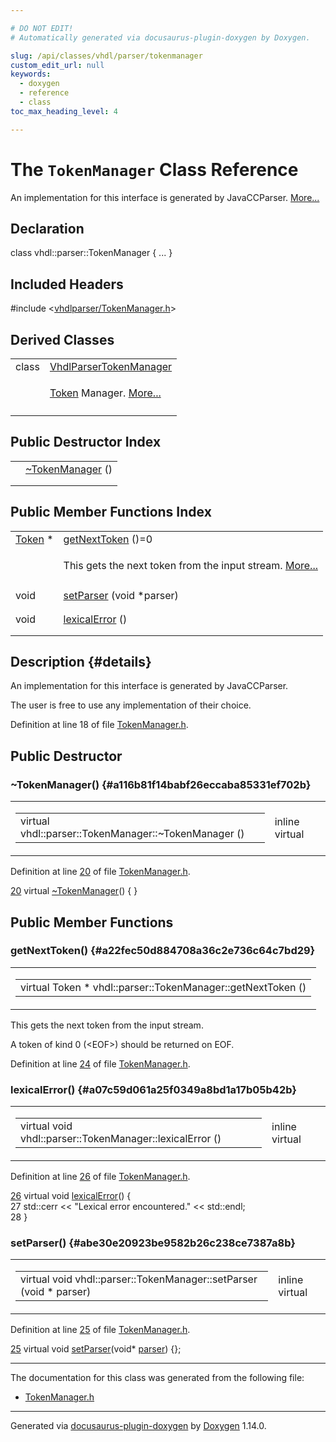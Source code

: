 ```yaml
---

# DO NOT EDIT!
# Automatically generated via docusaurus-plugin-doxygen by Doxygen.

slug: /api/classes/vhdl/parser/tokenmanager
custom_edit_url: null
keywords:
  - doxygen
  - reference
  - class
toc_max_heading_level: 4

---
```


<div class="doxyPage">

# The `TokenManager` Class Reference

<p>An implementation for this interface is generated by JavaCCParser. <a href="#details">More...</a></p>

## Declaration

<div class="doxyDeclaration">
class vhdl::parser::TokenManager { ... }
</div>

## Included Headers

<div class="doxyIncludesList">#include &lt;<a href="/web-doxygen/docs/api/files/vhdlparser/tokenmanager-h">vhdlparser/TokenManager.h</a>&gt;
</div>

## Derived Classes

<table class="doxyMembersIndex">

<tr class="doxyMemberIndexItem">
<td class="doxyMemberIndexItemType" align="left" valign="top">class</td>
<td class="doxyMemberIndexItemName" align="left" valign="top"><a href="/web-doxygen/docs/api/classes/vhdl/parser/vhdlparsertokenmanager">VhdlParserTokenManager</a></td>
</tr>
<tr class="doxyMemberIndexDescription">
<td class="doxyMemberIndexDescriptionLeft"></td>
<td class="doxyMemberIndexDescriptionRight">
<p><a href="/web-doxygen/docs/api/classes/vhdl/parser/token">Token</a> Manager. <a href="/web-doxygen/docs/api/classes/vhdl/parser/vhdlparsertokenmanager/#details">More...</a></p>
</td>
</tr>
<tr class="doxyMemberIndexSeparator">
<td class="doxyMemberIndexSeparator" colspan="2"></td>
</tr>

</table>

## Public Destructor Index

<table class="doxyMembersIndex">

<tr class="doxyMemberIndexItem">
<td class="doxyMemberIndexItemType" align="left" valign="top"></td>
<td class="doxyMemberIndexItemName" align="left" valign="top"><a href="#a116b81f14babf26eccaba85331ef702b">~TokenManager</a> ()</td>
</tr>
<tr class="doxyMemberIndexDescription">
<td class="doxyMemberIndexDescriptionLeft"></td>
<td class="doxyMemberIndexDescriptionRight">
</td>
</tr>
<tr class="doxyMemberIndexSeparator">
<td class="doxyMemberIndexSeparator" colspan="2"></td>
</tr>

</table>

## Public Member Functions Index

<table class="doxyMembersIndex">

<tr class="doxyMemberIndexItem">
<td class="doxyMemberIndexItemType" align="left" valign="top"><a href="/web-doxygen/docs/api/classes/vhdl/parser/token">Token</a> *</td>
<td class="doxyMemberIndexItemName" align="left" valign="top"><a href="#a22fec50d884708a36c2e736c64c7bd29">getNextToken</a> ()=0</td>
</tr>
<tr class="doxyMemberIndexDescription">
<td class="doxyMemberIndexDescriptionLeft"></td>
<td class="doxyMemberIndexDescriptionRight">
<p>This gets the next token from the input stream. <a href="#a22fec50d884708a36c2e736c64c7bd29">More...</a></p>
</td>
</tr>
<tr class="doxyMemberIndexSeparator">
<td class="doxyMemberIndexSeparator" colspan="2"></td>
</tr>

<tr class="doxyMemberIndexItem">
<td class="doxyMemberIndexItemType" align="left" valign="top">void</td>
<td class="doxyMemberIndexItemName" align="left" valign="top"><a href="#abe30e20923be9582b26c238ce7387a8b">setParser</a> (void *parser)</td>
</tr>
<tr class="doxyMemberIndexDescription">
<td class="doxyMemberIndexDescriptionLeft"></td>
<td class="doxyMemberIndexDescriptionRight">
</td>
</tr>
<tr class="doxyMemberIndexSeparator">
<td class="doxyMemberIndexSeparator" colspan="2"></td>
</tr>

<tr class="doxyMemberIndexItem">
<td class="doxyMemberIndexItemType" align="left" valign="top">void</td>
<td class="doxyMemberIndexItemName" align="left" valign="top"><a href="#a07c59d061a25f0349a8bd1a17b05b42b">lexicalError</a> ()</td>
</tr>
<tr class="doxyMemberIndexDescription">
<td class="doxyMemberIndexDescriptionLeft"></td>
<td class="doxyMemberIndexDescriptionRight">
</td>
</tr>
<tr class="doxyMemberIndexSeparator">
<td class="doxyMemberIndexSeparator" colspan="2"></td>
</tr>

</table>

## Description {#details}

<p>An implementation for this interface is generated by JavaCCParser.</p>


<p>The user is free to use any implementation of their choice.</p>

<p>Definition at line 18 of file <a href="/web-doxygen/docs/api/files/vhdlparser/tokenmanager-h">TokenManager.h</a>.</p>

<div class="doxySectionDef">

## Public Destructor

### ~TokenManager() {#a116b81f14babf26eccaba85331ef702b}

<div class="doxyMemberItem">
<div class="doxyMemberProto">
<table class="doxyMemberLabels">
<tr class="doxyMemberLabels">
<td class="doxyMemberLabelsLeft">
<table class="doxyMemberName">
<tr>
<td class="doxyMemberName">virtual vhdl::parser::TokenManager::~TokenManager ()</td>
</tr>
</table>
</td>
<td class="doxyMemberLabelsRight">
<span class="doxyMemberLabels">
<span class="doxyMemberLabel inline">inline</span>
<span class="doxyMemberLabel virtual">virtual</span>
</span>
</td>
</tr>
</table>
</div>
<div class="doxyMemberDoc">


<p>Definition at line <a href="/web-doxygen/docs/api/files/vhdlparser/tokenmanager-h/#l00020">20</a> of file <a href="/web-doxygen/docs/api/files/vhdlparser/tokenmanager-h">TokenManager.h</a>.</p>

<div class="doxyProgramListing">

<div class="doxyCodeLine"><span class="doxyLineNumber"><a href="#a116b81f14babf26eccaba85331ef702b">20</a></span><span class="doxyLineContent"><span class="doxyHighlight">  </span><span class="doxyHighlightKeyword">virtual</span><span class="doxyHighlight">       <a href="#a116b81f14babf26eccaba85331ef702b">~TokenManager</a>() { }</span></span></div>

</div>

</div>
</div>

</div>

<div class="doxySectionDef">

## Public Member Functions

### getNextToken() {#a22fec50d884708a36c2e736c64c7bd29}

<div class="doxyMemberItem">
<div class="doxyMemberProto">
<table class="doxyMemberLabels">
<tr class="doxyMemberLabels">
<td class="doxyMemberLabelsLeft">
<table class="doxyMemberName">
<tr>
<td class="doxyMemberName">virtual Token * vhdl::parser::TokenManager::getNextToken ()</td>
</tr>
</table>
</td>
</tr>
</table>
</div>
<div class="doxyMemberDoc">
<p>This gets the next token from the input stream.</p>


<p>A token of kind 0 (<span class="doxyComputerOutput">&lt;EOF&gt;</span>) should be returned on EOF.</p>

<p>Definition at line <a href="/web-doxygen/docs/api/files/vhdlparser/tokenmanager-h/#l00024">24</a> of file <a href="/web-doxygen/docs/api/files/vhdlparser/tokenmanager-h">TokenManager.h</a>.</p>
</div>
</div>

### lexicalError() {#a07c59d061a25f0349a8bd1a17b05b42b}

<div class="doxyMemberItem">
<div class="doxyMemberProto">
<table class="doxyMemberLabels">
<tr class="doxyMemberLabels">
<td class="doxyMemberLabelsLeft">
<table class="doxyMemberName">
<tr>
<td class="doxyMemberName">virtual void vhdl::parser::TokenManager::lexicalError ()</td>
</tr>
</table>
</td>
<td class="doxyMemberLabelsRight">
<span class="doxyMemberLabels">
<span class="doxyMemberLabel inline">inline</span>
<span class="doxyMemberLabel virtual">virtual</span>
</span>
</td>
</tr>
</table>
</div>
<div class="doxyMemberDoc">


<p>Definition at line <a href="/web-doxygen/docs/api/files/vhdlparser/tokenmanager-h/#l00026">26</a> of file <a href="/web-doxygen/docs/api/files/vhdlparser/tokenmanager-h">TokenManager.h</a>.</p>

<div class="doxyProgramListing">

<div class="doxyCodeLine"><span class="doxyLineNumber"><a href="#a07c59d061a25f0349a8bd1a17b05b42b">26</a></span><span class="doxyLineContent"><span class="doxyHighlight">  </span><span class="doxyHighlightKeyword">virtual</span><span class="doxyHighlight"> </span><span class="doxyHighlightKeywordType">void</span><span class="doxyHighlight">   <a href="#a07c59d061a25f0349a8bd1a17b05b42b">lexicalError</a>() {</span></span></div>
<div class="doxyCodeLine"><span class="doxyLineNumber">27</span><span class="doxyLineContent"><span class="doxyHighlight">        std::cerr &lt;&lt; </span><span class="doxyHighlightStringLiteral">"Lexical error encountered."</span><span class="doxyHighlight"> &lt;&lt; std::endl;</span></span></div>
<div class="doxyCodeLine"><span class="doxyLineNumber">28</span><span class="doxyLineContent"><span class="doxyHighlight">  }</span></span></div>

</div>

</div>
</div>

### setParser() {#abe30e20923be9582b26c238ce7387a8b}

<div class="doxyMemberItem">
<div class="doxyMemberProto">
<table class="doxyMemberLabels">
<tr class="doxyMemberLabels">
<td class="doxyMemberLabelsLeft">
<table class="doxyMemberName">
<tr>
<td class="doxyMemberName">virtual void vhdl::parser::TokenManager::setParser (void * parser)</td>
</tr>
</table>
</td>
<td class="doxyMemberLabelsRight">
<span class="doxyMemberLabels">
<span class="doxyMemberLabel inline">inline</span>
<span class="doxyMemberLabel virtual">virtual</span>
</span>
</td>
</tr>
</table>
</div>
<div class="doxyMemberDoc">


<p>Definition at line <a href="/web-doxygen/docs/api/files/vhdlparser/tokenmanager-h/#l00025">25</a> of file <a href="/web-doxygen/docs/api/files/vhdlparser/tokenmanager-h">TokenManager.h</a>.</p>

<div class="doxyProgramListing">

<div class="doxyCodeLine"><span class="doxyLineNumber"><a href="#abe30e20923be9582b26c238ce7387a8b">25</a></span><span class="doxyLineContent"><span class="doxyHighlight">  </span><span class="doxyHighlightKeyword">virtual</span><span class="doxyHighlight"> </span><span class="doxyHighlightKeywordType">void</span><span class="doxyHighlight">   <a href="#abe30e20923be9582b26c238ce7387a8b">setParser</a>(</span><span class="doxyHighlightKeywordType">void</span><span class="doxyHighlight">* <a href="/web-doxygen/docs/api/namespaces/vhdl/parser">parser</a>) {};</span></span></div>

</div>

</div>
</div>

</div>

<hr/>

<p>The documentation for this class was generated from the following file:</p>

<ul>
<li><a href="/web-doxygen/docs/api/files/vhdlparser/tokenmanager-h">TokenManager.h</a></li>
</ul>

<hr/>

<p class="doxyGeneratedBy">Generated via <a href="https://github.com/xpack/docusaurus-plugin-doxygen">docusaurus-plugin-doxygen</a> by <a href="https://www.doxygen.nl">Doxygen</a> 1.14.0.</p>

</div>
